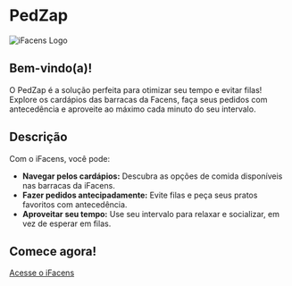 # PedZap

![iFacens Logo](https://amethyst-fantastic-halibut-830.mypinata.cloud/ipfs/bafkreic2ax7qlgewkhjswtuczifd2dy4xlsm7scukw35rge6ybiozpt6e4)

## Bem-vindo(a)!

O PedZap é a solução perfeita para otimizar seu tempo e evitar filas! Explore os cardápios das barracas da Facens, faça seus pedidos com antecedência e aproveite ao máximo cada minuto do seu intervalo.

## Descrição

Com o iFacens, você pode:

*   **Navegar pelos cardápios:** Descubra as opções de comida disponíveis nas barracas da iFacens.
*   **Fazer pedidos antecipadamente:** Evite filas e peça seus pratos favoritos com antecedência.
*   **Aproveitar seu tempo:** Use seu intervalo para relaxar e socializar, em vez de esperar em filas.

## Comece agora!

[Acesse o iFacens](https://ifacens.vercel.app)